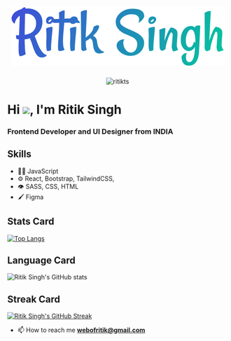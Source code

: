 <h1 align="center">
  <img src="social-icons/ritik-singh.svg" />
</h1>

<p align="center">  <img src="https://komarev.com/ghpvc/?username=ritikts&color=00cc99" alt="ritikts"/></p>

<h1 align="left">Hi <img src="https://media.giphy.com/media/hvRJCLFzcasrR4ia7z/giphy.gif" width="30px">, I'm Ritik Singh</h1>

<h3>Frontend Developer and UI Designer from INDIA</h3>

## Skills

- 👨‍💻 JavaScript
- ⚙️ React, Bootstrap, TailwindCSS, 
- 👁️ SASS, CSS, HTML
- 🖌️ Figma

## Stats Card
[![Top Langs](https://github-readme-stats.vercel.app/api/top-langs/?username=ritikts&langs_count=8)](https://github.com/ritikts/github-readme-stats)

## Language Card 

![Ritik Singh's GitHub stats](https://github-readme-stats.vercel.app/api?username=ritikts&text_color=ffffff&bg_color=360,6600ff,00cc99&show_icons=true&theme=dark )

## Streak Card

[![Ritik Singh's GitHub Streak](https://github-readme-streak-stats.herokuapp.com/?user=ritikts&theme=holi-theme&hide_border=true)](https://git.io/streak-stats)

- 📫 How to reach me **webofritik@gmail.com**
